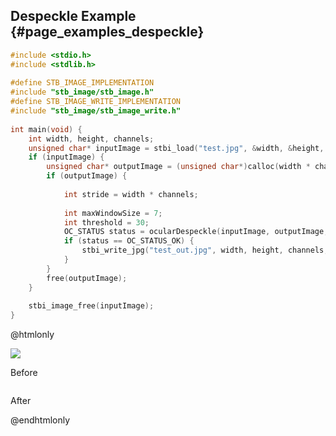 ## Despeckle Example {#page_examples_despeckle}

```c
#include <stdio.h>  
#include <stdlib.h>  
  
#define STB_IMAGE_IMPLEMENTATION  
#include "stb_image/stb_image.h"  
#define STB_IMAGE_WRITE_IMPLEMENTATION  
#include "stb_image/stb_image_write.h"  
  
int main(void) {  
    int width, height, channels;  
    unsigned char* inputImage = stbi_load("test.jpg", &width, &height, &channels, 0);  
    if (inputImage) {  
        unsigned char* outputImage = (unsigned char*)calloc(width * channels * height * sizeof(unsigned char), 1);  
        if (outputImage) {  
  
            int stride = width * channels;  
  
            int maxWindowSize = 7; 
            int threshold = 30;
            OC_STATUS status = ocularDespeckle(inputImage, outputImage, width, height, stride, maxWindowSize, threshold);
            if (status == OC_STATUS_OK) {
                stbi_write_jpg("test_out.jpg", width, height, channels, outputImage, 100);  
            }
        }  
        free(outputImage);  
    }  
  
    stbi_image_free(inputImage);  
}
```

@htmlonly
<div class="sample-images">
    <div class="img-with-text">
        <img src="images/despeckle.jpg"/>
        <p>Before</p>
    </div>
    <div class="img-with-text">
        <img src="images/despeckle_out.jpg" alt=""/>
        <p>After</p>
    </div>
</div>
@endhtmlonly
